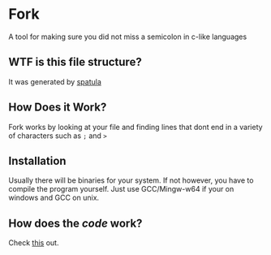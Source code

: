 # Fork
A tool for making sure you did not miss a semicolon in c-like languages
## WTF is this file structure?
It was generated by [spatula](https://github.com/Finxx1/spatula)
## How Does it Work?
Fork works by looking at your file and finding lines that dont end in a variety of characters such as ```;``` and ```>```
## Installation
Usually there will be binaries for your system. If not however, you have to compile the program yourself. Just use GCC/Mingw-w64 if your on windows and GCC on unix.
## How does the _code_ work?
Check [this](dev.md) out.
